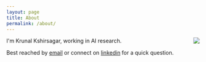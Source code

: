 ```yaml
---
layout: page
title: About
permalink: /about/
---
```


<img src="{{ site.baseurl }}/images/profile.webp"
style="float: right; max-width: 33%; margin: 0 0 1em 2em;">

I'm Krunal Kshirsagar, working in AI research.

Best reached by [email](mailto:krunalkshirsagar29@gmail.com) or connect on [linkedin](https://www.linkedin.com/in/krunal-kshirsagar/) for a quick question.
